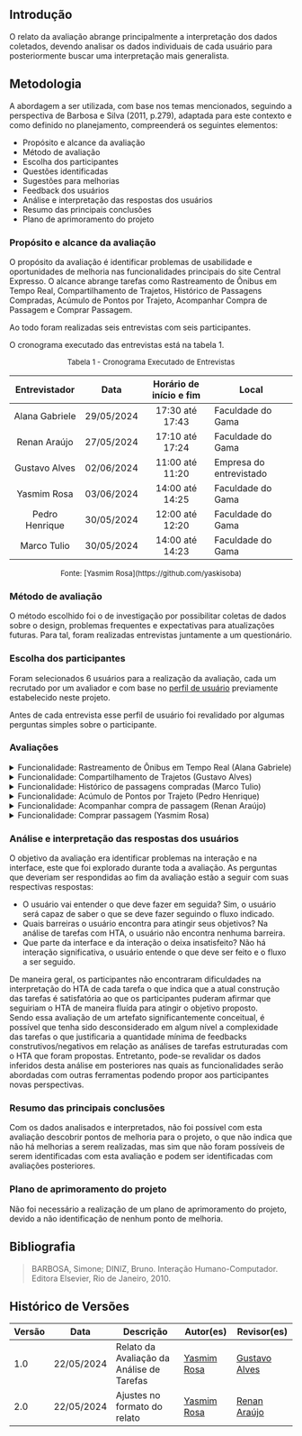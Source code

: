 ## Introdução

O relato da avaliação abrange principalmente a interpretação dos dados coletados, devendo analisar os dados individuais de cada usuário para posteriormente buscar uma interpretação mais generalista.

## Metodologia

A abordagem a ser utilizada, com base nos temas mencionados, seguindo a perspectiva de Barbosa e Silva (2011, p.279), adaptada para este contexto e como definido no planejamento, compreenderá os seguintes elementos:

- Propósito e alcance da avaliação
- Método de avaliação
- Escolha dos participantes
- Questões identificadas
- Sugestões para melhorias
- Feedback dos usuários
- Análise e interpretação das respostas dos usuários
- Resumo das principais conclusões
- Plano de aprimoramento do projeto

### Propósito e alcance da avaliação

O propósito da avaliação é identificar problemas de usabilidade e oportunidades de melhoria nas funcionalidades principais do site Central Expresso. O alcance abrange tarefas como Rastreamento de Ônibus em Tempo Real, Compartilhamento de Trajetos, Histórico de Passagens Compradas, Acúmulo de Pontos por Trajeto, Acompanhar Compra de Passagem e Comprar Passagem.

Ao todo foram realizadas seis entrevistas com seis participantes.

O cronograma executado das entrevistas está na tabela 1.

<font size="2"><p style="text-align: center">Tabela 1 - Cronograma Executado de Entrevistas </p></font>

<center>

|        Entrevistador         |    Data    | Horário de início e fim | Local             |
| :----------------------------: | :--------: | :---------------------: | ----------------- |
| Alana Gabriele | 29/05/2024 |     17:30 até 17:43     | Faculdade do Gama |
| Renan Araújo | 27/05/2024 |     17:10 até 17:24       | Faculdade do Gama |
|  Gustavo Alves | 02/06/2024 |     11:00 até 11:20     | Empresa do entrevistado |
|  Yasmim Rosa  | 03/06/2024 |     14:00 até 14:25     | Faculdade do Gama |
|  Pedro Henrique  | 30/05/2024 |     12:00 até 12:20  | Faculdade do Gama |
|   Marco Tulio | 30/05/2024 |     14:00 até 14:23     | Faculdade do Gama |

</center>
<font size="2"><p style="text-align: center">Fonte: [Yasmim Rosa](https://github.com/yaskisoba) </p></font>

### Método de avaliação

O método escolhido foi o de investigação por possibilitar coletas de dados sobre o design, problemas frequentes e expectativas para atualizações futuras. Para tal, foram realizadas entrevistas juntamente a um questionário.

### Escolha dos participantes

Foram selecionados 6 usuários para a realização da avaliação, cada um recrutado por um avaliador e com base no [perfil de usuário](../../../requisitos/perfil_usuarios.md) previamente estabelecido neste projeto.

Antes de cada entrevista esse perfil de usuário foi revalidado por algumas perguntas simples sobre o participante.

### Avaliações
<details>
<summary>Funcionalidade: Rastreamento de Ônibus em Tempo Real (Alana Gabriele)</summary>
<p>Nesta funcionalidade, assim como descrito no HTA (Hierarchical Task Analysis) realizado na análise de tarefas, tem como objetivo rastrear o trajeto de um ônibus em tempo real.</p>
   <h2> Questões Identificadas </h2> 
   <ul>
        <li>
        <b>Feedback Positivo: </b> O usuário demonstrou compreensão das etapas e completou a tarefa de rastreamento de ônibus de trajeto sem dificuldades.
        </li>
        <li>
        <b>Problema Identificado: </b> Não foram identificados problemas durante a avaliação.
        </li>
   </ul>
   <h2> Sugestões para Melhorias </h2> 
   <ul>
        <li>
        Não foram identificados problemas durante a avaliação.
        </li>
   </ul>
   <h2> Feedback do Usuário </h2> 
   <ul>
        <li>
        A participante aprovou o processo de rastreamento de ônibus, indicando eficácia e usabilidade satisfatória e conseguiu entender e realizar a tarefa com sucesso, demonstrando que os passos atuais atendem às suas necessidades.
        </li>
   </ul>

   <h2> Gravação da Avaliação </h2>
   <iframe width="560" height="315" src="https://www.youtube.com/embed/KBBWZ2Okl8U?si=rZqr_a910yDVe7Ky" title="YouTube video player" frameborder="0" allow="accelerometer; autoplay; clipboard-write; encrypted-media; gyroscope; picture-in-picture; web-share" referrerpolicy="strict-origin-when-cross-origin" allowfullscreen></iframe>
</details>

<details>
    <summary>Funcionalidade: Compartilhamento de Trajetos (Gustavo Alves) </summary>
    <p>Nesta funcionalidade, como descrito no HTA (Hierarchical Task Analysis) realizado na análise de tarefas, o seu objetivo é compartilhar o trajeto de um ônibus. O participante representa o perfil do usuário, trabalhando em brasília e morando em Luziânia, com alta experiência em tecnologia.</p>
   <h2> Questões Identificadas </h2> 
   <ul>
        <li>
        <b>Feedback Positivo: </b> O usuário demonstrou compreensão das etapas e completou a tarefa de compartilhamento de trajeto sem dificuldades.
        </li>
        <li>
        <b>Problema Identificado: </b> Não foram identificados problemas durante a avaliação.
        </li>
   </ul>
   <h2> Sugestões para Melhorias </h2> 
   <ul>
        <li>
        Não foram identificados problemas durante a avaliação.
        </li>
   </ul>
   <h2> Feedback do Usuário </h2> 
   <ul>
        <li>
        O usuário validou o design atual do processo de compartilhamento de trajeto, indicando eficácia e usabilidade satisfatória ao que conseguiu entender e afirmar que conseguiria realizar a tarefa com sucesso, demonstrando que os passos atuais atendem às suas necessidades.
        </li>
   </ul>

   <h2> Gravação da Avaliação </h2>
   <iframe width="560" height="315" src="https://www.youtube.com/embed/nzfQtleDvyI?si=SDcg-y47mokcwGtB" title="YouTube video player" frameborder="0" allow="accelerometer; autoplay; clipboard-write; encrypted-media; gyroscope; picture-in-picture; web-share" referrerpolicy="strict-origin-when-cross-origin" allowfullscreen></iframe>

</details>

<details>
    <summary> Funcionalidade: Histórico de passagens compradas (Marco Tulio) </summary>
    <p>Nesta funcionalidade, conforme detalhado na Análise Hierárquica de Tarefas (HTA) realizada, tratata-se de uma funcionalidade em que o usuario tem a capacidade de gerenciar passagens futuras e passadas entre outras opções dentro da funcionalidade. O usuário trata-se de alguém que estuda em Brasília e reside em Luziânia, e possui uma boa experiência com tecnologia.</p>
    <h2> Questões Identificadas </h2> 
   <ul>
        <li>
        <b>Feedback Positivo: </b>  Em nenhum momento o usuário se sentiu desconfortável e foi possivel concluir a entrevista com facilidade e nenhum problema foi identificado.
        </li>
        <li>
        <b>Problema Identificado: </b> Não houve.
        </li>
   </ul>
   <h2> Sugestões para Melhorias </h2> 
   <ul>
        <li>
        Tendo em vista que a entrevista ocorreu com bastante êxito, ainda não existe nenhuma sugestão de melhoria.
        </li>
   </ul>
   <h2> Feedback do Usuário </h2> 
   <ul>
        <li>
        O usuário aprovou o design atual do sistema de historico de viagens, e reconhecendo sua importância e compreendeu a tarefa com êxito, evidenciando que as etapas atuais são adequadas às suas expectativas.
        </li>
   </ul>

<h2> Gravação da Avaliação </h2>
   <iframe width="560" height="315" src="https://www.youtube.com/embed/B2gFDL1eSoQ?si=r_LNDYUkJCAe9URf" title="YouTube video player" frameborder="0" allow="accelerometer; autoplay; clipboard-write; encrypted-media; gyroscope; picture-in-picture; web-share" referrerpolicy="strict-origin-when-cross-origin" allowfullscreen></iframe>
</details>

<details>
    <summary>Funcionalidade: Acúmulo de Pontos por Trajeto (Pedro Henrique)</summary>
    <p>Nesta funcionalidade, como descrito no HTA (Hierarchical Task Analysis) realizado na análise de tarefas, o seu objetivo acumular pontos por trajeto realizado.</p>
    <h2> Questões Identificadas </h2> 
   <ul>
        <li>
        <b>Feedback Positivo: </b> O usuário demonstrou compreensão das etapas e conseguiria concluir a tarefa de acompanhamento de trajeto sem dificuldades.
        </li>
        <li>
        <b>Problema Identificado: </b> Não foram identificados problemas durante a avaliação.
        </li>
   </ul>
   <h2> Sugestões para Melhorias </h2> 
   <ul>
        <li>
        Não foram identificados problemas durante a avaliação.
        </li>
   </ul>
   <h2> Feedback do Usuário </h2> 
   <ul>
        <li>
        O usuário validou o design atual do processo de acompanhamento de trajeto, indicando eficácia e usabilidade satisfatória e conseguiu entender e realizar a tarefa com sucesso, demonstrando que os passos atuais atendem às suas necessidades.
        </li>
   </ul>

<h2> Gravação da Avaliação </h2>
   <iframe width="560" height="315" src="https://www.youtube.com/embed/dC0t-IhbUyY?si=vZqNdPKl00A73Smt" title="YouTube video player" frameborder="0" allow="accelerometer; autoplay; clipboard-write; encrypted-media; gyroscope; picture-in-picture; web-share" referrerpolicy="strict-origin-when-cross-origin" allowfullscreen></iframe>
</details>

<details>
    <summary> Funcionalidade: Acompanhar compra de passagem (Renan Araújo)</summary>
    <p>Nesta funcionalidade, assim como descrito no HTA (Hierarchical Task Analysis) realizado na análise de tarefas, tem como objetivo acompanhar a compra de uma passagem.</p>
    <h2> Questões Identificadas </h2> 
   <ul>
        <li>
        <b>Feedback Positivo: </b> O usuário demonstrou compreensão das etapas e completou a tarefa de acompanhamento de trajeto sem dificuldades.
        </li>
        <li>
        <b>Problema Identificado: </b> Não foram identificados problemas durante a avaliação.
        </li>
   </ul>
   <h2> Sugestões para Melhorias </h2> 
   <ul>
        <li>
        O usuário não sugeriu nenhuma melhoria para a funcionalidade.
   </ul>
   <h2> Feedback do Usuário </h2> 
   <ul>
        <li>
      O usuário validou o design atual do processo de acompanhamento de trajeto, indicando eficácia e usabilidade satisfatória já que conseguiu entender e realizaria a tarefa com sucesso, demonstrando que os passos atuais atendem às suas necessidades.
        </li>
   </ul>

<h2> Gravação da Avaliação </h2>
   <iframe width="560" height="315" src="https://www.youtube.com/embed/9I8kvONb9XU?si=UHUBUyzSjRDVHjIq" title="YouTube video player" frameborder="0" allow="accelerometer; autoplay; clipboard-write; encrypted-media; gyroscope; picture-in-picture; web-share" referrerpolicy="strict-origin-when-cross-origin" allowfullscreen></iframe>
</details>

<details>
    <summary> Funcionalidade: Comprar passagem (Yasmim Rosa)  </summary>
    <p>Nesta funcionalidade, assim como descrito no HTA (Hierarchical Task Analysis) realizado na análise de tarefas, tem como objetivo realizar a compra de passagens. A participante se enquadra no perfil do usuário sendo uma estudante do campus Gama da Universidade de Brasília, moradora de Luziânia e com alta experiência com tecnologia.</p>
       <h2> Questões Identificadas </h2> 
   <ul>
        <li>
        <b>Feedback Positivo: </b> De maneira geral, a participante conseguiu compreender o HTA de maneira eficaz mesmo com o surgimento de eventuais dúvidas relacionadas a estrutura de construção do HTA. 
        </li>
        <li>
        <b>Problema Identificado: </b> Nenhum problema foi identificado.
        </li>
   </ul>
   <h2> Sugestões para Melhorias </h2> 
   <ul>
        <li>
        A participante não encontrou pontos de melhoria ao que foi possível a interpretação completa do HTA de comprar passagem, afirmou ainda que seria possível realizar a tarefa com sucesso utilizando o HTA avaliado.
        </li>
   </ul>
   <h2> Feedback do Usuário </h2> 
   <ul>
        <li>
        O feedback da participante foi positivo e afirmou que seria possível realizar a tarefa observando o HTA proposto para a funcionalidade.
        </li>
   </ul>

   <h2> Gravação da Avaliação </h2>
   <iframe width="560" height="315" src="https://www.youtube.com/embed/hR6L9NbQWas?si=o7p_UIhGLgaHwE8E" title="YouTube video player" frameborder="0" allow="accelerometer; autoplay; clipboard-write; encrypted-media; gyroscope; picture-in-picture; web-share" referrerpolicy="strict-origin-when-cross-origin" allowfullscreen></iframe>
</details>

### Análise e interpretação das respostas dos usuários
O objetivo da avaliação era identificar problemas na interação e na interface, este que foi explorado durante toda a avaliação. As perguntas que deveriam ser respondidas ao fim da avaliação estão a seguir com suas respectivas respostas:

- O usuário vai entender o que deve fazer em seguida? Sim, o usuário será capaz de saber o que se deve fazer seguindo o fluxo indicado.
- Quais barreiras o usuário encontra para atingir seus objetivos? Na análise de tarefas com HTA, o usuário não encontra nenhuma barreira.
- Que parte da interface e da interação o deixa insatisfeito? Não há interação significativa, o usuário entende o que deve ser feito e o fluxo a ser seguido.

De maneira geral, os participantes não encontraram dificuldades na interpretação do HTA de cada tarefa o que indica que a atual construção das tarefas é satisfatória ao que os participantes puderam afirmar que seguiriam o HTA de maneira fluída para atingir o objetivo proposto. <br>
Sendo essa avaliação de um artefato significantemente conceitual, é possível que tenha sido desconsiderado em algum nível a complexidade das tarefas o que justificaria a quantidade mínima de feedbacks construtivos/negativos em relação as análises de tarefas estruturadas com o HTA que foram propostas. Entretanto, pode-se revalidar os dados inferidos desta análise em posteriores nas quais as funcionalidades serão abordadas com outras ferramentas podendo propor aos participantes novas perspectivas.

### Resumo das principais conclusões
Com os dados analisados e interpretados, não foi possível com esta avaliação descobrir pontos de melhoria para o projeto, o que não indica que não há melhorias a serem realizadas, mas sim que não foram possíveis de serem identificadas com esta avaliação e podem ser identificadas com avaliações posteriores.

### Plano de aprimoramento do projeto

Não foi necessário a realização de um plano de aprimoramento do projeto, devido a não identificação de nenhum ponto de melhoria.

## Bibliografia

> BARBOSA, Simone; DINIZ, Bruno. Interação Humano-Computador. Editora Elsevier, Rio de Janeiro, 2010.

## Histórico de Versões

| Versão |    Data    | Descrição                                 | Autor(es)                                   | Revisor(es)                                     |
| ------ | :--------: | ----------------------------------------- | ------------------------------------------- | ----------------------------------------------- |
| 1.0    | 22/05/2024 | Relato da Avaliação da Análise de Tarefas | [Yasmim Rosa](https://github.com/yaskisoba) | [Gustavo Alves](https://github.com/gustaallves) |
| 2.0    | 22/05/2024 | Ajustes no formato do relato | [Yasmim Rosa](https://github.com/yaskisoba) | [Renan Araújo](https://github.com/renantfm4) |
